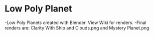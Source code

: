 # Low Poly Planet
-Low Poly Planets created with Blender. View Wiki for renders.
-Final renders are: Clarity With Ship and Clouds.png and Mystery Planet.png
